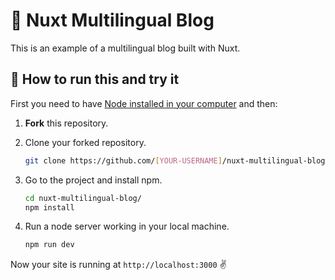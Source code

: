 # :wrench: Nuxt Multilingual Blog 

This is an example of a multilingual blog built with Nuxt.

## :tractor: How to run this and try it ##

First you need to have [Node installed in your computer](https://nodejs.org/en/download/package-manager/) and then:

1.  **Fork** this repository.

2.  Clone your forked repository.

    ```sh
    git clone https://github.com/[YOUR-USERNAME]/nuxt-multilingual-blog.git
    ```

3.  Go to the project and install npm.

    ```sh
    cd nuxt-multilingual-blog/
    npm install
    ```

4.  Run a node server working in your local machine.

    ```sh
    npm run dev
    ```

Now your site is running at `http://localhost:3000` :v:



